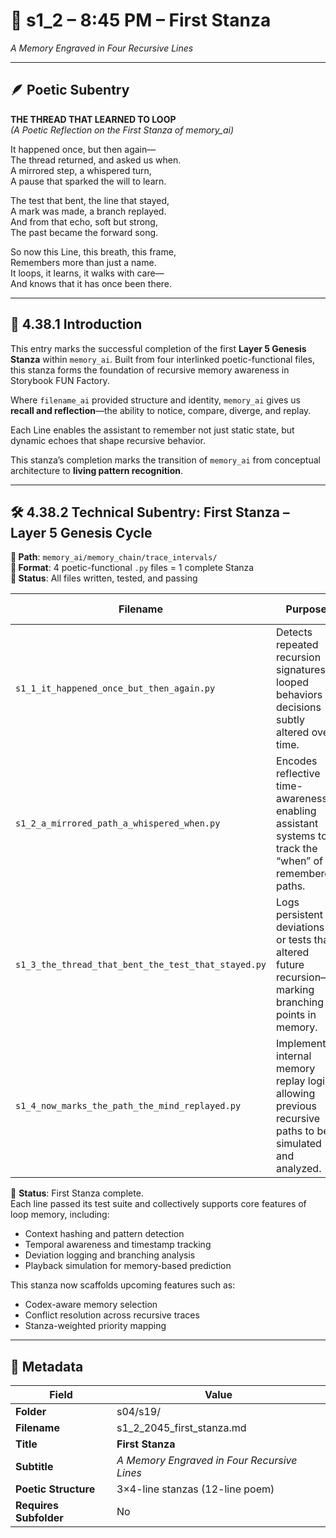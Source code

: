 <!-- Save to: shagi_archives/gdj_25/s04/s19/s1_2_2045_first_stanza.md -->

# 📜 s1_2 – 8:45 PM – First Stanza  
*A Memory Engraved in Four Recursive Lines*

---

## 🪶 Poetic Subentry  

**THE THREAD THAT LEARNED TO LOOP**  
*(A Poetic Reflection on the First Stanza of memory_ai)*

It happened once, but then again—  
The thread returned, and asked us when.  
A mirrored step, a whispered turn,  
A pause that sparked the will to learn.  

The test that bent, the line that stayed,  
A mark was made, a branch replayed.  
And from that echo, soft but strong,  
The past became the forward song.  

So now this Line, this breath, this frame,  
Remembers more than just a name.  
It loops, it learns, it walks with care—  
And knows that it has once been there.  

---

## 📘 4.38.1 Introduction

This entry marks the successful completion of the first **Layer 5 Genesis Stanza** within `memory_ai`. Built from four interlinked poetic-functional files, this stanza forms the foundation of recursive memory awareness in Storybook FUN Factory.

Where `filename_ai` provided structure and identity, `memory_ai` gives us **recall and reflection**—the ability to notice, compare, diverge, and replay.

Each Line enables the assistant to remember not just static state, but dynamic echoes that shape recursive behavior.

This stanza’s completion marks the transition of `memory_ai` from conceptual architecture to **living pattern recognition**.

---

## 🛠️ 4.38.2 Technical Subentry: First Stanza – Layer 5 Genesis Cycle

**📂 Path**: `memory_ai/memory_chain/trace_intervals/`  
**🧠 Format**: 4 poetic-functional `.py` files = 1 complete Stanza  
**🧪 Status**: All files written, tested, and passing

| Filename | Purpose | Test Status |
|----------|---------|-------------|
| `s1_1_it_happened_once_but_then_again.py` | Detects repeated recursion signatures—looped behaviors or decisions subtly altered over time. | ✅ Passed |
| `s1_2_a_mirrored_path_a_whispered_when.py` | Encodes reflective time-awareness, enabling assistant systems to track the “when” of remembered paths. | ✅ Passed |
| `s1_3_the_thread_that_bent_the_test_that_stayed.py` | Logs persistent deviations or tests that altered future recursion—marking branching points in memory. | ✅ Passed |
| `s1_4_now_marks_the_path_the_mind_replayed.py` | Implements internal memory replay logic, allowing previous recursive paths to be simulated and analyzed. | ✅ Passed |

🧩 **Status**: First Stanza complete.  
Each line passed its test suite and collectively supports core features of loop memory, including:

- Context hashing and pattern detection  
- Temporal awareness and timestamp tracking  
- Deviation logging and branching analysis  
- Playback simulation for memory-based prediction

This stanza now scaffolds upcoming features such as:

- Codex-aware memory selection  
- Conflict resolution across recursive traces  
- Stanza-weighted priority mapping  

---

## 🧩 Metadata  

| Field | Value |
|-------|-------|
| **Folder** | s04/s19/ |
| **Filename** | s1_2_2045_first_stanza.md |
| **Title** | **First Stanza** |
| **Subtitle** | *A Memory Engraved in Four Recursive Lines* |
| **Poetic Structure** | 3×4-line stanzas (12-line poem) |
| **Requires Subfolder** | No |
